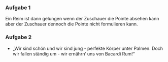 ### Aufgabe 1
Ein Reim ist dann gelungen wenn der Zuschauer die Pointe absehen kann aber der Zuschauer dennoch die Pointe nicht formulieren kann. 

### Aufgabe 2
- „Wir sind schön und wir sind jung - perfekte Körper unter Palmen. Doch wir fallen ständig um - wir ernährn‘ uns von Bacardi Rum!“

